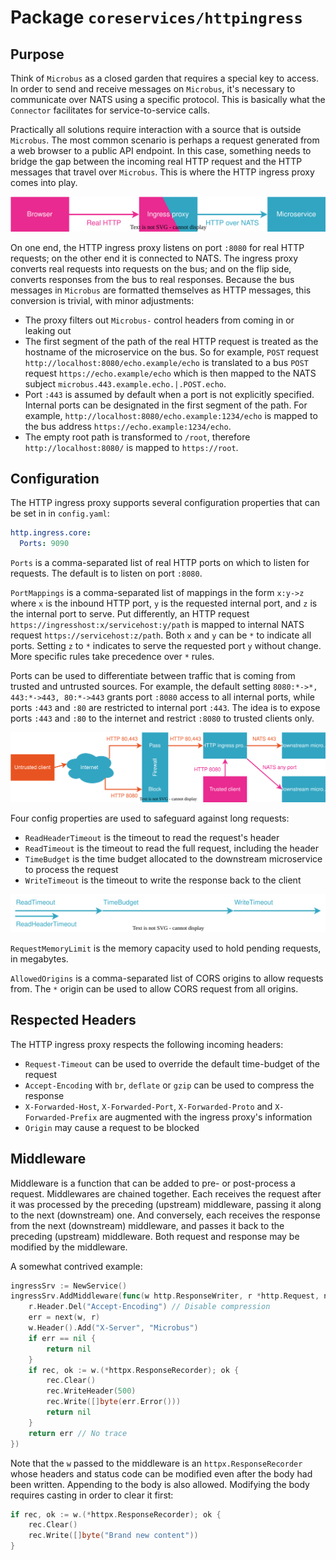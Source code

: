 # Package `coreservices/httpingress`

## Purpose

Think of `Microbus` as a closed garden that requires a special key to access. In order to send and receive messages on `Microbus`, it's necessary to communicate over NATS using a specific protocol. This is basically what the `Connector` facilitates for service-to-service calls.

Practically all solutions require interaction with a source that is outside `Microbus`. The most common scenario is perhaps a request generated from a web browser to a public API endpoint. In this case, something needs to bridge the gap between the incoming real HTTP request and the HTTP messages that travel over `Microbus`. This is where the HTTP ingress proxy comes into play.

<img src="./coreservices-httpingress-1.drawio.svg">
<p>

On one end, the HTTP ingress proxy listens on port `:8080` for real HTTP requests; on the other end it is connected to NATS. The ingress proxy converts real requests into requests on the bus; and on the flip side, converts responses from the bus to real responses. Because the bus messages in `Microbus` are formatted themselves as HTTP messages, this conversion is trivial, with minor adjustments:

* The proxy filters out `Microbus-` control headers from coming in or leaking out
* The first segment of the path of the real HTTP request is treated as the hostname of the microservice on the bus. So for example, `POST` request `http://localhost:8080/echo.example/echo` is translated to a bus `POST` request `https://echo.example/echo` which is then mapped to the NATS subject `microbus.443.example.echo.|.POST.echo`.
* Port `:443` is assumed by default when a port is not explicitly specified. Internal ports can be designated in the first segment of the path. For example, `http://localhost:8080/echo.example:1234/echo` is mapped to the bus address `https://echo.example:1234/echo`.
* The empty root path is transformed to `/root`, therefore `http://localhost:8080/` is mapped to `https://root`.

## Configuration

The HTTP ingress proxy supports several configuration properties that can be set in in `config.yaml`:

```yaml
http.ingress.core:
  Ports: 9090
```

`Ports` is a comma-separated list of real HTTP ports on which to listen for requests. The default is to listen on port `:8080`.

`PortMappings` is a comma-separated list of mappings in the form `x:y->z` where `x` is the inbound
HTTP port, `y` is the requested internal port, and `z` is the internal port to serve.
Put differently, an HTTP request `https://ingresshost:x/servicehost:y/path` is mapped to internal NATS
request `https://servicehost:z/path`.
Both `x` and `y` can be `*` to indicate all ports. Setting `z` to `*` indicates to serve the requested
port `y` without change. More specific rules take precedence over `*` rules.

Ports can be used to differentiate between traffic that is coming from trusted and untrusted sources. For example, the default setting `8080:*->*, 443:*->443, 80:*->443` grants port `:8080` access to all internal ports, while ports `:443` and `:80` are restricted to internal port `:443`. The idea is to expose ports `:443` and `:80` to the internet and restrict `:8080` to trusted clients only.

<img src="./coreservices-httpingress-3.drawio.svg">
<p>

Four config properties are used to safeguard against long requests:

* `ReadHeaderTimeout` is the timeout to read the request's header
* `ReadTimeout` is the timeout to read the full request, including the header
* `TimeBudget` is the time budget allocated to the downstream microservice to process the request
* `WriteTimeout` is the timeout to write the response back to the client

<img src="./coreservices-httpingress-2.drawio.svg">
<p>

`RequestMemoryLimit` is the memory capacity used to hold pending requests, in megabytes.

`AllowedOrigins` is a comma-separated list of CORS origins to allow requests from. The `*` origin can be used to allow CORS request from all origins.

## Respected Headers

The HTTP ingress proxy respects the following incoming headers:

* `Request-Timeout` can be used to override the default time-budget of the request
* `Accept-Encoding` with `br`, `deflate` or `gzip` can be used to compress the response
* `X-Forwarded-Host`, `X-Forwarded-Port`, `X-Forwarded-Proto` and `X-Forwarded-Prefix` are augmented with the ingress proxy's information 
* `Origin` may cause a request to be blocked

## Middleware

Middleware is a function that can be added to pre- or post-process a request. Middlewares are chained together. Each receives the request after it was processed by the preceding (upstream) middleware, passing it along to the next (downstream) one. And conversely, each receives the response from the next (downstream) middleware, and passes it back to the preceding (upstream) middleware. Both request and response may be modified by the middleware.

A somewhat contrived example:

```go
ingressSrv := NewService()
ingressSrv.AddMiddleware(func(w http.ResponseWriter, r *http.Request, next connector.HTTPHandler) (err error) {
	r.Header.Del("Accept-Encoding") // Disable compression
	err = next(w, r)
	w.Header().Add("X-Server", "Microbus")
	if err == nil {
		return nil
	}
	if rec, ok := w.(*httpx.ResponseRecorder); ok {
		rec.Clear()
		rec.WriteHeader(500)
		rec.Write([]byte(err.Error()))
		return nil
	}
	return err // No trace
})
```

Note that the `w` passed to the middleware is an `httpx.ResponseRecorder` whose headers and status code can be modified even after the body had been written. Appending to the body is also allowed. Modifying the body requires casting in order to clear it first:

```go
if rec, ok := w.(*httpx.ResponseRecorder); ok {
	rec.Clear()
	rec.Write([]byte("Brand new content"))
}
```

